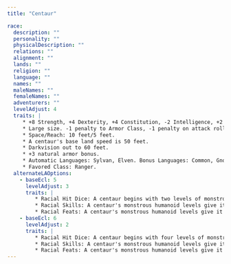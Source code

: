 ```yaml
---
title: "Centaur"

race:
  description: ""
  personality: ""
  physicalDescription: ""
  relations: ""
  alignment: ""
  lands: ""
  religion: ""
  language: ""
  names: ""
  maleNames: ""
  femaleNames: ""
  adventurers: ""
  levelAdjust: 4
  traits: |
     * +8 Strength, +4 Dexterity, +4 Constitution, -2 Intelligence, +2 Wisdom.
     * Large size. -1 penalty to Armor Class, -1 penalty on attack rolls, -4 penalty on _hide_ checks, +4 bonus on grapple checks, lifting and carrying limits double those of Medium characters.
     * Space/Reach: 10 feet/5 feet.
     * A centaur's base land speed is 50 feet.
     * Darkvision out to 60 feet.
     * +3 natural armor bonus.
     * Automatic Languages: Sylvan, Elven. Bonus Languages: Common, Gnome, Halfling.
     * Favored Class: Ranger.
  alternateLAOptions:
    - baseEcl: 5
      levelAdjust: 3
      traits: |
         * Racial Hit Dice: A centaur begins with two levels of monstrous humanoid, which provide 2d8 Hit Dice, a base attack bonus of +2, and base saving throw bonuses of Fort +0, Ref +3, and Will +3.
         * Racial Skills: A centaur's monstrous humanoid levels give it skill points equal to 5 * (2 + Int modifier). Its class skills are _listen_, _move silently_, _spot_, and _survival_.
         * Racial Feats: A centaur's monstrous humanoid levels give it one feat.
    - baseEcl: 6
      levelAdjust: 2
      traits: |
         * Racial Hit Dice: A centaur begins with four levels of monstrous humanoid, which provide 4d8 Hit Dice, a base attack bonus of +4, and base saving throw bonuses of Fort +1, Ref +4, and Will +4.
         * Racial Skills: A centaur's monstrous humanoid levels give it skill points equal to 7 * (2 + Int modifier). Its class skills are _listen_, _move silently_, _spot_, and _survival_.
         * Racial Feats: A centaur's monstrous humanoid levels give it two feats.
---
```


